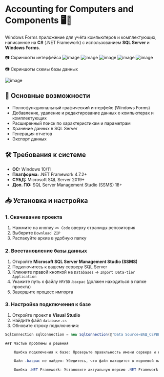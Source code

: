 # Accounting for Computers and Components 🖥️🔧

Windows Forms приложение для учёта компьютеров и комплектующих, написанное на **C#** (.NET Framework) с использованием **SQL Server** и **Windows Forms**.

📷 Скриншоты интерфейса
![image](https://github.com/user-attachments/assets/78d09166-0ec7-4a65-8ee7-ec67de15b926) 
![image](https://github.com/user-attachments/assets/db358a61-16c7-4a7a-8359-6525ada8147f) 
![image](https://github.com/user-attachments/assets/658944c2-63b5-4003-950e-ba6a64f547b3)
![image](https://github.com/user-attachments/assets/c7198995-2229-4e11-9f20-362b17ed829b) 
![image](https://github.com/user-attachments/assets/2dd01bf4-2562-4de1-9853-fa1a3e4d4b54)




📷 Скриншоты схемы базы данных



 ![image](https://github.com/user-attachments/assets/4daf76ef-899b-434d-a178-e130c1577b04)



## 📌 Основные возможности
- Полнофункциональный графический интерфейс (Windows Forms) 
- Добавление, удаление и редактирование данных о компьютерах и комплектующих
- Расширенный поиск по характеристикам и параметрам
- Хранение данных в SQL Server 
- Генерация отчетов 
- Экспорт данных 

## 🛠️ Требования к системе
- **ОС:** Windows 10/11
- **Платформа:** .NET Framework 4.7.2+
- **СУБД:** Microsoft SQL Server 2019+
- **Доп. ПО:** SQL Server Management Studio (SSMS) 18+

## 📥 Установка и настройка

### 1. Скачивание проекта
1. Нажмите на кнопку `<> Code` вверху страницы репозитория
2. Выберите `Download ZIP`
3. Распакуйте архив в удобную папку

### 2. Восстановление базы данных
1. Откройте **Microsoft SQL Server Management Studio (SSMS)**
2. Подключитесь к вашему серверу SQL Server
3. Кликните правой кнопкой на `Databases` → `Import Data-tier Application`
4. Укажите путь к файлу `HRYBD.bacpac` (должен находиться в папке проекта)
5. Завершите процесс импорта


### 3. Настройка подключения к базе
1. Откройте проект в **Visual Studio**
2. Найдите файл `database.cs`
3. Обновите строку подключения:
```csharp
SqlConnection sqlConnection = new SqlConnection(@"Data Source=ВАШ_СЕРВЕР;Initial Catalog=HRYBD;Integrated Security=True;");

##❓ Частые проблемы и решения

    Ошибка подключения к базе: Проверьте правильность имени сервера и наличие прав доступа

    Файл .bacpac не найден: Убедитесь, что файл находится в корневой папке проекта

    Ошибка .NET Framework: Установите актуальную версию .NET Framework


